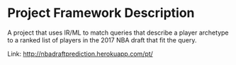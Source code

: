 # Project Framework Description

A project that uses IR/ML to match queries that describe a player archetype to a ranked list of players in the 2017 NBA draft that fit the query. 

Link: http://nbadraftprediction.herokuapp.com/pt/
